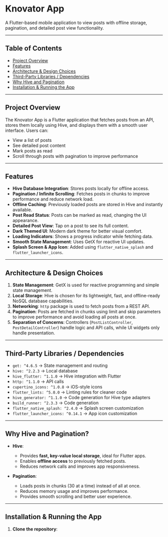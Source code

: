 # Knovator App

A Flutter-based mobile application to view posts with offline storage, pagination, and detailed post view functionality.

---

## **Table of Contents**

- [Project Overview](#project-overview)
- [Features](#features)
- [Architecture & Design Choices](#architecture--design-choices)
- [Third-Party Libraries / Dependencies](#third-party-libraries--dependencies)
- [Why Hive and Pagination](#why-hive-and-pagination)
- [Installation & Running the App](#installation--running-the-app)

---

## **Project Overview**

The Knovator App is a Flutter application that fetches posts from an API, stores them locally using Hive, and displays them with a smooth user interface. Users can:

- View a list of posts
- See detailed post content
- Mark posts as read
- Scroll through posts with pagination to improve performance

---

## **Features**

- **Hive Database Integration**: Stores posts locally for offline access.
- **Pagination / Infinite Scrolling**: Fetches posts in chunks to improve performance and reduce network load.
- **Offline Caching**: Previously loaded posts are stored in Hive and instantly available.
- **Post Read Status**: Posts can be marked as read, changing the UI appearance.
- **Detailed Post View**: Tap on a post to see its full content.
- **Dark Themed UI**: Modern dark theme for better visual comfort.
- **Loading Indicators**: Shows a progress indicator while fetching data.
- **Smooth State Management**: Uses GetX for reactive UI updates.
- **Splash Screen & App Icon**: Added using `flutter_native_splash` and `flutter_launcher_icons`.

---

## **Architecture & Design Choices**

1. **State Management**: GetX is used for reactive programming and simple state management.
2. **Local Storage**: Hive is chosen for its lightweight, fast, and offline-ready NoSQL database capabilities.
3. **Networking**: `http` package is used to fetch posts from a REST API.
4. **Pagination**: Posts are fetched in chunks using limit and skip parameters to improve performance and avoid loading all posts at once.
5. **Separation of Concerns**: Controllers (`PostListController`, `PostDetailController`) handle logic and API calls, while UI widgets only handle presentation.

---

## **Third-Party Libraries / Dependencies**

- `get: ^4.6.5` → State management and routing
- `hive: ^2.2.3` → Local database
- `hive_flutter: ^1.1.0` → Hive integration with Flutter
- `http: ^1.1.0` → API calls
- `cupertino_icons: ^1.0.8` → iOS-style icons
- `flutter_lints: ^5.0.0` → Linting rules for cleaner code
- `hive_generator: ^1.1.0` → Code generation for Hive type adapters
- `build_runner: ^2.3.3` → Code generation
- `flutter_native_splash: ^2.4.0` → Splash screen customization
- `flutter_launcher_icons: ^0.14.1` → App icon customization

---

## **Why Hive and Pagination?**

- **Hive**:
    - Provides **fast, key-value local storage**, ideal for Flutter apps.
    - Enables **offline access** to previously fetched posts.
    - Reduces network calls and improves app responsiveness.

- **Pagination**:
    - Loads posts in chunks (30 at a time) instead of all at once.
    - Reduces memory usage and improves performance.
    - Provides smooth scrolling and better user experience.

---

## **Installation & Running the App**

1. **Clone the repository**:

